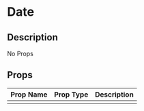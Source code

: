 # Date

## Description

No Props

## Props

| Prop Name | Prop Type | Description |
| :-------- | :-------: | :---------- |
|       |  |  |
